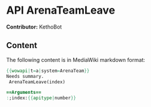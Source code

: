 # API ArenaTeamLeave

**Contributor:** KethoBot

## Content

The following content is in MediaWiki markdown format:

```mediawiki
{{wowapi|t=a|system=ArenaTeam}}
Needs summary.
 ArenaTeamLeave(index)

==Arguments==
:;index:{{apitype|number}}
```